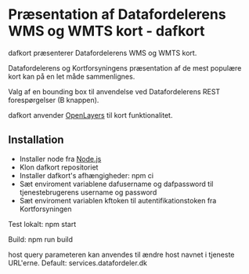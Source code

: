 # Præsentation af Datafordelerens WMS og WMTS kort - dafkort

dafkort præsenterer Datafordelerens WMS og WMTS kort.

Datafordelerens og Kortforsyningens præsentation af de mest populære kort kan på en let måde sammenlignes.

Valg af en bounding box til anvendelse ved Datafordelerens REST forespørgelser (B knappen). 

dafkort anvender [OpenLayers](https://openlayers.org/) til kort funktionalitet.

## Installation

* Installer node fra [Node.js](https://nodejs.org/en/)
* Klon dafkort repositoriet
* Installer dafkort's afhængigheder: npm ci
* Sæt enviroment variablene dafusername og dafpassword til tjenestebrugerens username og password
* Sæt enviroment variablen kftoken til autentifikationstoken fra Kortforsyningen

Test lokalt: npm start

Build: npm run build

host query parameteren kan anvendes til ændre host navnet i tjeneste URL'erne. Default: services.datafordeler.dk
